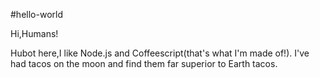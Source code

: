 #hello-world

Hi,Humans!

Hubot here,I like Node.js and Coffeescript(that's what I'm made of!).
I've had tacos on the moon and find them far superior to Earth tacos.
